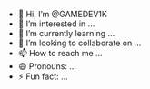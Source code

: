 - 👋 Hi, I’m @GAMEDEV1K
- 👀 I’m interested in ...
- 🌱 I’m currently learning ...
- 💞️ I’m looking to collaborate on ...
- 📫 How to reach me ...
- 😄 Pronouns: ...
- ⚡ Fun fact: ...

<!---
GAMEDEV1K/GAMEDEV1K is a ✨ special ✨ repository because its `README.md` (this file) appears on your GitHub profile.
You can click the Preview link to take a look at your changes.
--->
